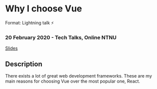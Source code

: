 # Why I choose Vue
Format: Lightning talk ⚡

### 20 February 2020 - Tech Talks, Online NTNU
[Slides](https://drive.google.com/file/d/1IB5YSZkTzr9dCn984xoAIohJoyOel4Ba/view?usp=sharing)

## Description
There exists a lot of great web development frameworks. These are my main reasons for choosing Vue over the most popular one, React.